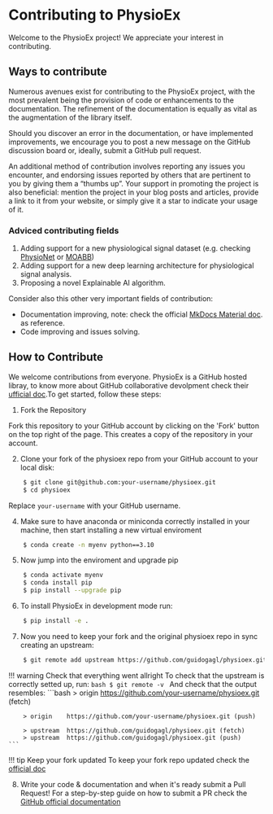 # Contributing to PhysioEx

Welcome to the PhysioEx project! We appreciate your interest in contributing. 

## Ways to contribute

Numerous avenues exist for contributing to the PhysioEx project, with the most prevalent being the provision of code or enhancements to the documentation. The refinement of the documentation is equally as vital as the augmentation of the library itself.

Should you discover an error in the documentation, or have implemented improvements, we encourage you to post a new message on the GitHub discussion board or, ideally, submit a GitHub pull request.

An additional method of contribution involves reporting any issues you encounter, and endorsing issues reported by others that are pertinent to you by giving them a “thumbs up”. Your support in promoting the project is also beneficial: mention the project in your blog posts and articles, provide a link to it from your website, or simply give it a star to indicate your usage of it.

### Adviced contributing fields

1. Adding support for a new physiological signal dataset (e.g. checking [PhysioNet](https://physionet.org) or [MOABB](https://moabb.neurotechx.com/docs/))
2. Adding support for a new deep learning architecture for physiological signal analysis.
3. Proposing a novel Explainable AI algorithm.

Consider also this other very important fields of contribution:

- Documentation improving, note: check the official [MkDocs Material doc](https://squidfunk.github.io/mkdocs-material/). as reference.
- Code improving and issues solving.

## How to Contribute

We welcome contributions from everyone. PhysioEx is a GitHub hosted libray, to know more about GitHub collaborative devolpment check their [ufficial doc](https://docs.github.com/en/pull-requests/collaborating-with-pull-requests/getting-started/about-collaborative-development-models).To get started, follow these steps:

1. Fork the Repository

Fork this repository to your GitHub account by clicking on the 'Fork' button on the top right of the page. This creates a copy of the repository in your account.

2. Clone your fork of the physioex repo from your GitHub account to your local disk:

```bash
    $ git clone git@github.com:your-username/physioex.git 
    $ cd physioex 
```

Replace `your-username` with your GitHub username.

4. Make sure to have anaconda or miniconda correctly installed in your machine, then start installing a new virtual enviroment
```bash
    $ conda create -n myenv python==3.10
```    

5. Now jump into the enviroment and upgrade pip
```bash
    $ conda activate myenv
    $ conda install pip
    $ pip install --upgrade pip
```

6. To install PhysioEx in development mode run:
```bash
    $ pip install -e .
```    

7. Now you need to keep your fork and the original physioex repo in sync creating an upstream:
```bash
    $ git remote add upstream https://github.com/guidogagl/physioex.git
```    

!!! warning Check that everything went allright
    To check that the upstream is correctly setted up, run:
    ```bash
        $ git remote -v
    ```
    And check that the output resembles:
    ```bash
        > origin    https://github.com/your-username/physioex.git (fetch)

        > origin    https://github.com/your-username/physioex.git (push)

        > upstream  https://github.com/guidogagl/physioex.git (fetch)
        > upstream  https://github.com/guidogagl/physioex.git (push)
    ```

!!! tip Keep your fork updated
    To keep your fork repo updated check the [official doc](https://docs.github.com/en/pull-requests/collaborating-with-pull-requests/working-with-forks/syncing-a-fork)

8. Write your code & documentation and when it's ready submit a Pull Request! For a step-by-step guide on how to submit a PR check the [GitHub official documentation](https://docs.github.com/en/pull-requests/collaborating-with-pull-requests/proposing-changes-to-your-work-with-pull-requests/creating-a-pull-request-from-a-fork)